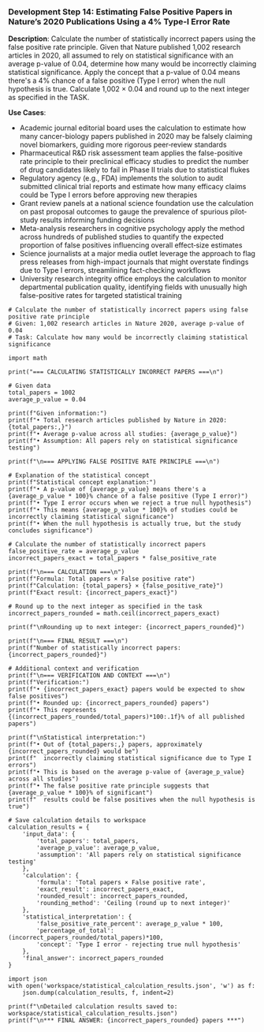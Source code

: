 ### Development Step 14: Estimating False Positive Papers in Nature’s 2020 Publications Using a 4% Type-I Error Rate

**Description**: Calculate the number of statistically incorrect papers using the false positive rate principle. Given that Nature published 1,002 research articles in 2020, all assumed to rely on statistical significance with an average p-value of 0.04, determine how many would be incorrectly claiming statistical significance. Apply the concept that a p-value of 0.04 means there's a 4% chance of a false positive (Type I error) when the null hypothesis is true. Calculate 1,002 × 0.04 and round up to the next integer as specified in the TASK.

**Use Cases**:
- Academic journal editorial board uses the calculation to estimate how many cancer-biology papers published in 2020 may be falsely claiming novel biomarkers, guiding more rigorous peer‐review standards
- Pharmaceutical R&D risk assessment team applies the false-positive rate principle to their preclinical efficacy studies to predict the number of drug candidates likely to fail in Phase II trials due to statistical flukes
- Regulatory agency (e.g., FDA) implements the solution to audit submitted clinical trial reports and estimate how many efficacy claims could be Type I errors before approving new therapies
- Grant review panels at a national science foundation use the calculation on past proposal outcomes to gauge the prevalence of spurious pilot‐study results informing funding decisions
- Meta-analysis researchers in cognitive psychology apply the method across hundreds of published studies to quantify the expected proportion of false positives influencing overall effect‐size estimates
- Science journalists at a major media outlet leverage the approach to flag press releases from high-impact journals that might overstate findings due to Type I errors, streamlining fact-checking workflows
- University research integrity office employs the calculation to monitor departmental publication quality, identifying fields with unusually high false-positive rates for targeted statistical training

```
# Calculate the number of statistically incorrect papers using false positive rate principle
# Given: 1,002 research articles in Nature 2020, average p-value of 0.04
# Task: Calculate how many would be incorrectly claiming statistical significance

import math

print("=== CALCULATING STATISTICALLY INCORRECT PAPERS ===\n")

# Given data
total_papers = 1002
average_p_value = 0.04

print(f"Given information:")
print(f"• Total research articles published by Nature in 2020: {total_papers:,}")
print(f"• Average p-value across all studies: {average_p_value}")
print(f"• Assumption: All papers rely on statistical significance testing")

print(f"\n=== APPLYING FALSE POSITIVE RATE PRINCIPLE ===\n")

# Explanation of the statistical concept
print(f"Statistical concept explanation:")
print(f"• A p-value of {average_p_value} means there's a {average_p_value * 100}% chance of a false positive (Type I error)")
print(f"• Type I error occurs when we reject a true null hypothesis")
print(f"• This means {average_p_value * 100}% of studies could be incorrectly claiming statistical significance")
print(f"• When the null hypothesis is actually true, but the study concludes significance")

# Calculate the number of statistically incorrect papers
false_positive_rate = average_p_value
incorrect_papers_exact = total_papers * false_positive_rate

print(f"\n=== CALCULATION ===\n")
print(f"Formula: Total papers × False positive rate")
print(f"Calculation: {total_papers} × {false_positive_rate}")
print(f"Exact result: {incorrect_papers_exact}")

# Round up to the next integer as specified in the task
incorrect_papers_rounded = math.ceil(incorrect_papers_exact)

print(f"\nRounding up to next integer: {incorrect_papers_rounded}")

print(f"\n=== FINAL RESULT ===\n")
print(f"Number of statistically incorrect papers: {incorrect_papers_rounded}")

# Additional context and verification
print(f"\n=== VERIFICATION AND CONTEXT ===\n")
print(f"Verification:")
print(f"• {incorrect_papers_exact} papers would be expected to show false positives")
print(f"• Rounded up: {incorrect_papers_rounded} papers")
print(f"• This represents {(incorrect_papers_rounded/total_papers)*100:.1f}% of all published papers")

print(f"\nStatistical interpretation:")
print(f"• Out of {total_papers:,} papers, approximately {incorrect_papers_rounded} would be")
print(f"  incorrectly claiming statistical significance due to Type I errors")
print(f"• This is based on the average p-value of {average_p_value} across all studies")
print(f"• The false positive rate principle suggests that {average_p_value * 100}% of significant")
print(f"  results could be false positives when the null hypothesis is true")

# Save calculation details to workspace
calculation_results = {
    'input_data': {
        'total_papers': total_papers,
        'average_p_value': average_p_value,
        'assumption': 'All papers rely on statistical significance testing'
    },
    'calculation': {
        'formula': 'Total papers × False positive rate',
        'exact_result': incorrect_papers_exact,
        'rounded_result': incorrect_papers_rounded,
        'rounding_method': 'Ceiling (round up to next integer)'
    },
    'statistical_interpretation': {
        'false_positive_rate_percent': average_p_value * 100,
        'percentage_of_total': (incorrect_papers_rounded/total_papers)*100,
        'concept': 'Type I error - rejecting true null hypothesis'
    },
    'final_answer': incorrect_papers_rounded
}

import json
with open('workspace/statistical_calculation_results.json', 'w') as f:
    json.dump(calculation_results, f, indent=2)

print(f"\nDetailed calculation results saved to: workspace/statistical_calculation_results.json")
print(f"\n*** FINAL ANSWER: {incorrect_papers_rounded} papers ***")
```